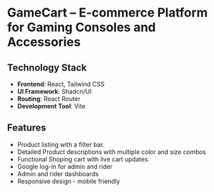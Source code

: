 # GameCart – E-commerce Platform for Gaming Consoles and Accessories

## Technology Stack

- **Frontend**: React, Tailwind CSS
- **UI Framework**: Shadcn/UI
- **Routing**: React Router
- **Development Tool**: Vite

## Features

- Product listing with a filter bar.
- Detailed Product descriptions with multiple color and size combos
- Functional Shoping cart with live cart updates.
- Google log-in for admin and rider
- Admin and rider dashboards
- Responsive design - mobile friendly


